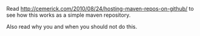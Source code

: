 Read http://cemerick.com/2010/08/24/hosting-maven-repos-on-github/ to 
see how this works as a simple maven repository.

Also read why you and when you should not do this.
